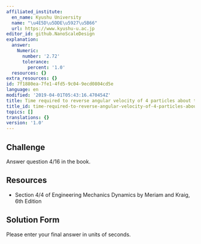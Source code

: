 ```yaml
---
affiliated_institute:
  en_name: Kyushu University
  name: "\u4E5D\u5DDE\u5927\u5B66"
  url: https://www.kyushu-u.ac.jp
editor_id: github.NanoScaleDesign
explanation:
  answer:
    Numeric:
      number: '2.72'
      tolerance:
        percent: '1.0'
  resources: {}
extra_resources: {}
id: 7f1880ea-7fe1-4fd5-9c04-9ecd0804cd5e
language: en
modified: '2019-04-01T05:43:16.470454Z'
title: Time required to reverse angular velocity of 4 particles about the origin
title_id: time-required-to-reverse-angular-velocity-of-4-particles-about-the-origin
topics: []
translations: {}
version: '1.0'
---
```


## Challenge
Answer question 4/16 in the book.


## Resources
- Section 4/4 of Engineering Mechanics Dynamics by Meriam and Kraig, 6th Edition


## Solution Form
Please enter your final answer in units of seconds.
